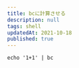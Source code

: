 ```yaml
---
title: bcに計算させる
description: null
tags: shell
updatedAt: 2021-10-18
published: true
---
```


```shell
echo '1+1' | bc
```
